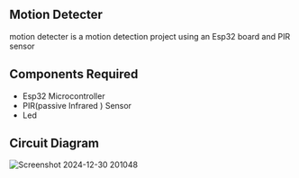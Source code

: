 ## Motion Detecter
motion detecter is a motion detection project using an Esp32 board and PIR sensor
## Components Required
- Esp32 Microcontroller
- PIR(passive Infrared ) Sensor
- Led
## Circuit Diagram

![Screenshot 2024-12-30 201048](https://github.com/user-attachments/assets/e489605d-e3a6-46cc-89f3-a82d60c9d390)
